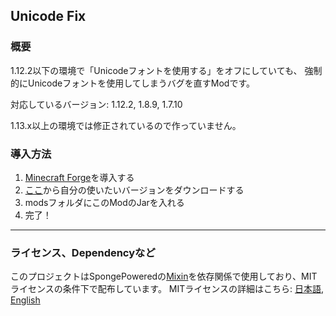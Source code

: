 ## Unicode Fix

### 概要

1.12.2以下の環境で「Unicodeフォントを使用する」をオフにしていても、
強制的にUnicodeフォントを使用してしまうバグを直すModです。

対応しているバージョン: 1.12.2, 1.8.9, 1.7.10 <p>
1.13.x以上の環境では修正されているので作っていません。

### 導入方法

1. [Minecraft Forge](https://files.minecraftforge.net/net/minecraftforge/forge)を導入する
2. [ここ](https://github.com/Yukkuritaku/unicode-fix/releases/latest)から自分の使いたいバージョンをダウンロードする
3. modsフォルダにこのModのJarを入れる
4. 完了！

---

### ライセンス、Dependencyなど
このプロジェクトはSpongePoweredの[Mixin](https://github.com/SpongePowered/Mixin)を依存関係で使用しており、MITライセンスの条件下で配布しています。
MITライセンスの詳細はこちら: [日本語](https://github.com/Yukkuritaku/unicode-fix/blob/1.12.2/LICENSE_JP.txt), [English](https://github.com/Yukkuritaku/unicode-fix/blob/1.12.2/LICENSE.txt)